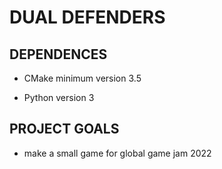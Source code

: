 # DUAL DEFENDERS

## DEPENDENCES

 - CMake minimum version 3.5

 - Python version 3

## PROJECT GOALS

 - make a small game for global game jam 2022
